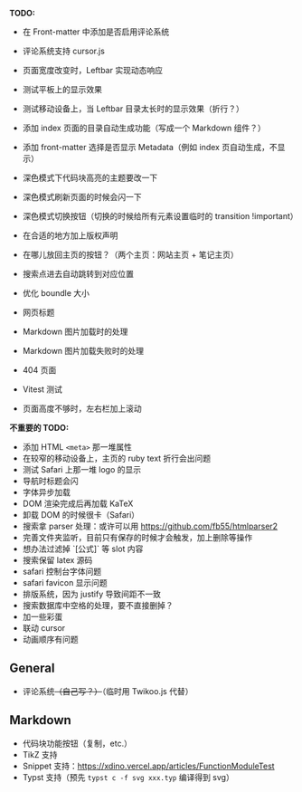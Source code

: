 **TODO:**

 - 在 Front-matter 中添加是否启用评论系统
 - 评论系统支持 cursor.js

 - 页面宽度改变时，Leftbar 实现动态响应
 - 测试平板上的显示效果
 - 测试移动设备上，当 Leftbar 目录太长时的显示效果（折行？）
 - 添加 index 页面的目录自动生成功能（写成一个 Markdown 组件？）
 - 添加 front-matter 选择是否显示 Metadata（例如 index 页自动生成，不显示）
 - 深色模式下代码块高亮的主题要改一下
 - 深色模式刷新页面的时候会闪一下
 - 深色模式切换按钮（切换的时候给所有元素设置临时的 transition !important）
 - 在合适的地方加上版权声明
 - 在哪儿放回主页的按钮？（两个主页：网站主页 + 笔记主页）
 - 搜索点进去自动跳转到对应位置
 - 优化 boundle 大小
 - 网页标题
 - Markdown 图片加载时的处理
 - Markdown 图片加载失败时的处理
 - 404 页面
 - Vitest 测试
 - 页面高度不够时，左右栏加上滚动

**不重要的 TODO:**

 - 添加 HTML `<meta>` 那一堆属性 
 - 在较窄的移动设备上，主页的 ruby text 折行会出问题
 - 测试 Safari 上那一堆 logo 的显示
 - 导航时标题会闪
 - 字体异步加载
 - DOM 渲染完成后再加载 KaTeX
 - 卸载 DOM 的时候很卡（Safari）
 - 搜索拿 parser 处理：或许可以用 https://github.com/fb55/htmlparser2
 - 完善文件夹监听，目前只有保存的时候才会触发，加上删除等操作
 - 想办法过滤掉 \`[公式]\` 等 slot 内容
 - 搜索保留 latex 源码
 - safari 控制台字体问题
 - safari favicon 显示问题
 - 排版系统，因为 justify 导致间距不一致
 - 搜索数据库中空格的处理，要不直接删掉？
 - 加一些彩蛋
 - 联动 cursor
 - 动画顺序有问题

## General

 - 评论系统~~（自己写？）~~（临时用 Twikoo.js 代替）

## Markdown

 - 代码块功能按钮（复制，etc.）
 - TikZ 支持
 - Snippet 支持：https://xdino.vercel.app/articles/FunctionModuleTest
 - Typst 支持（预先 `typst c -f svg xxx.typ` 编译得到 svg）
